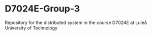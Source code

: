 # D7024E-Group-3
Repository for the distributed system in the course D7024E at Luleå University of Technology
